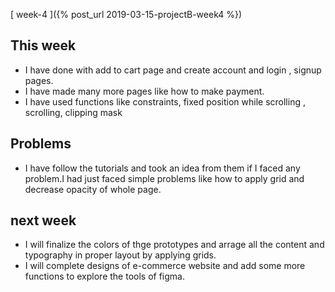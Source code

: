 [ week-4 ]({% post_url 2019-03-15-projectB-week4 %})

## This week
* I have done with add to cart page and create account and login , signup pages.
* I have made many more pages like how to make payment.
* I have used functions like constraints, fixed position while scrolling , scrolling, clipping mask
 

## Problems
* I have follow the tutorials and took an idea from them if I faced any problem.I had just faced 
simple problems like how to apply grid and decrease opacity of whole page.


## next week
* I will finalize the colors of thge prototypes and arrage all the content and typography in proper layout by applying grids.
* I will complete designs of e-commerce website and add some more functions to explore the tools of figma.
